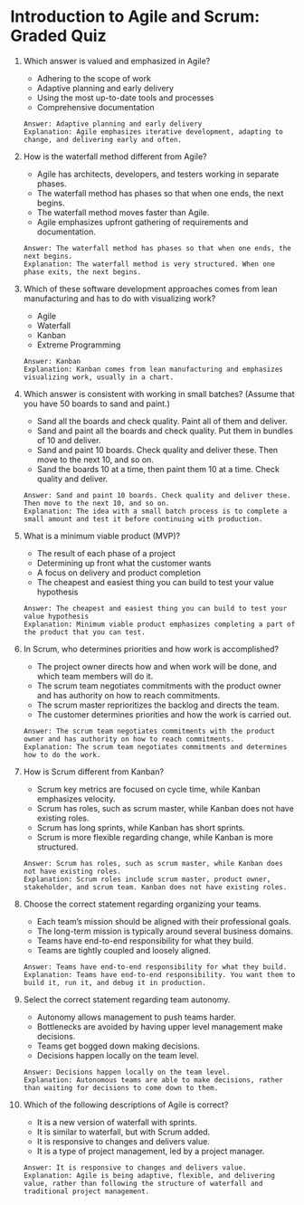 # Introduction to Agile and Scrum: Graded Quiz

1. Which answer is valued and emphasized in Agile?
    - Adhering to the scope of work
    - Adaptive planning and early delivery
    - Using the most up-to-date tools and processes
    - Comprehensive documentation
    ```
    Answer: Adaptive planning and early delivery
    Explanation: Agile emphasizes iterative development, adapting to change, and delivering early and often.
    ```

2. How is the waterfall method different from Agile?
    - Agile has architects, developers, and testers working in separate phases.
    - The waterfall method has phases so that when one ends, the next begins.
    - The waterfall method moves faster than Agile.
    - Agile emphasizes upfront gathering of requirements and documentation.
    ```
    Answer: The waterfall method has phases so that when one ends, the next begins.
    Explanation: The waterfall method is very structured. When one phase exits, the next begins.
    ```
    
3. Which of these software development approaches comes from lean manufacturing and has to do with visualizing work?
    - Agile
    - Waterfall
    - Kanban
    - Extreme Programming
    ```
    Answer: Kanban
    Explanation: Kanban comes from lean manufacturing and emphasizes visualizing work, usually in a chart.
    ```
    
4. Which answer is consistent with working in small batches? (Assume that you have 50 boards to sand and paint.)
    - Sand all the boards and check quality. Paint all of them and deliver.
    - Sand and paint all the boards and check quality. Put them in bundles of 10 and deliver.
    - Sand and paint 10 boards. Check quality and deliver these. Then move to the next 10, and so on.
    - Sand the boards 10 at a time, then paint them 10 at a time. Check quality and deliver.
    ```
    Answer: Sand and paint 10 boards. Check quality and deliver these. Then move to the next 10, and so on.
    Explanation: The idea with a small batch process is to complete a small amount and test it before continuing with production.
    ```
    
5. What is a minimum viable product (MVP)?
    - The result of each phase of a project
    - Determining up front what the customer wants
    - A focus on delivery and product completion
    - The cheapest and easiest thing you can build to test your value hypothesis
    ```
    Answer: The cheapest and easiest thing you can build to test your value hypothesis
    Explanation: Minimum viable product emphasizes completing a part of the product that you can test.
    ```
    
6. In Scrum, who determines priorities and how work is accomplished?
    - The project owner directs how and when work will be done, and which team members will do it.
    - The scrum team negotiates commitments with the product owner and has authority on how to reach commitments.
    - The scrum master reprioritizes the backlog and directs the team.
    - The customer determines priorities and how the work is carried out.
    ```
    Answer: The scrum team negotiates commitments with the product owner and has authority on how to reach commitments.
    Explanation: The scrum team negotiates commitments and determines how to do the work.
    ```
    
7. How is Scrum different from Kanban?
    - Scrum key metrics are focused on cycle time, while Kanban emphasizes velocity.
    - Scrum has roles, such as scrum master, while Kanban does not have existing roles.
    - Scrum has long sprints, while Kanban has short sprints.
    - Scrum is more flexible regarding change, while Kanban is more structured.
    ```
    Answer: Scrum has roles, such as scrum master, while Kanban does not have existing roles.
    Explanation: Scrum roles include scrum master, product owner, stakeholder, and scrum team. Kanban does not have existing roles.
    ```
    
8. Choose the correct statement regarding organizing your teams.
    - Each team’s mission should be aligned with their professional goals.
    - The long-term mission is typically around several business domains.
    - Teams have end-to-end responsibility for what they build.
    - Teams are tightly coupled and loosely aligned.
    ```
    Answer: Teams have end-to-end responsibility for what they build.
    Explanation: Teams have end-to-end responsibility. You want them to build it, run it, and debug it in production.
    ```
    
9. Select the correct statement regarding team autonomy.
    - Autonomy allows management to push teams harder.
    - Bottlenecks are avoided by having upper level management make decisions.
    - Teams get bogged down making decisions.
    - Decisions happen locally on the team level.
    ```
    Answer: Decisions happen locally on the team level.
    Explanation: Autonomous teams are able to make decisions, rather than waiting for decisions to come down to them.
    ```
    
10. Which of the following descriptions of Agile is correct?
    - It is a new version of waterfall with sprints.
    - It is similar to waterfall, but with Scrum added.
    - It is responsive to changes and delivers value.
    - It is a type of project management, led by a project manager.
    ```
    Answer: It is responsive to changes and delivers value.
    Explanation: Agile is being adaptive, flexible, and delivering value, rather than following the structure of waterfall and traditional project management.
    ```